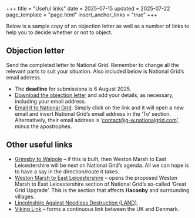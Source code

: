 +++
title = "Useful links"
date = 2025-07-15
updated = 2025-07-22
page_template = "page.html"
insert_anchor_links = "true"
+++

Below is a sample copy of an objection letter as well as a number of links to help you to decide whether or not to object.

## Objection letter

Send the completed letter to National Grid. Remember to change all the relevant parts to suit your situation. Also included below is National Grid’s email address.

- The **deadline** for submissions is 6 August 2025.
- <a href="/docs/objection-letter.pdf" download>Download the objection letter</a> and add your details, as necessary, including your email address.
- [Email it to National Grid](mailto:contact@g-w.nationalgrid.com). Simply click on the link and it will open a new email and insert National Grid’s email address in the ‘To’ section. Alternatively, their email address is ‘contact@g-w.nationalgrid.com’, minus the apostrophes.

## Other useful links

- [Grimsby to Walpole](https://www.nationalgrid.com/the-great-grid-upgrade/grimsby-to-walpole) – if this is built, then Weston Marsh to East Leicestershire will be next on National Grid’s agenda. All we can hope is to have a say in the direction/route it takes.
- [Weston Marsh to East Leicestershire](https://nationalgrid.com/wmel) – opens the proposed Weston Marsh to East Leicestershire section of National Grid’s so-called ‘Great Grid Upgrade’. This is the section that affects **Haconby** and surrounding villages.
- [Lincolnshire Against Needless Destruction (LAND)](http://lincsland.co.uk).
- [Viking Link](https://www.nationalgrid.com/national-grid-ventures/viking-link) – forms a continuous link between the UK and Denmark.
